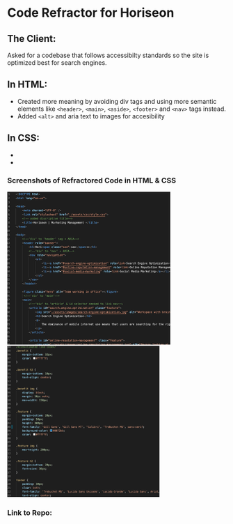 # Code Refractor for Horiseon
## The Client:
 Asked for a codebase that follows accessibilty standards so the site is optimized best for search engines.
## In HTML:
* Created more meaning by avoiding div tags and using more semantic elements like `<header>`, `<main>`, `<aside>`, `<footer>` and `<nav>` tags instead.
* Added `<alt>` and aria text to images for accesibility 



## In CSS:
* 
* 

### Screenshots of Refractored Code in HTML & CSS
[<img src="assets/images/htmlrefractor.png" width="375"/>](assets/images/htmlrefractor.png)
[<img src="assets/images/cssrefrator.png" width="350"/>](assets/images/cssrefrator.png)

### Link to Repo:  